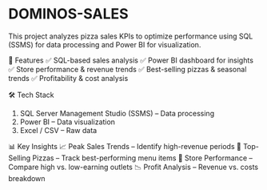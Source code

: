# DOMINOS-SALES
This project analyzes pizza sales KPIs to optimize performance using SQL (SSMS) for data processing and Power BI for visualization.

🚀 Features
✅ SQL-based sales analysis
✅ Power BI dashboard for insights
✅ Store performance & revenue trends
✅ Best-selling pizzas & seasonal trends
✅ Profitability & cost analysis

🛠 Tech Stack
1) SQL Server Management Studio (SSMS) – Data processing
2) Power BI – Data visualization
3) Excel / CSV – Raw data

📊 Key Insights
📈 Peak Sales Trends – Identify high-revenue periods
🍕 Top-Selling Pizzas – Track best-performing menu items
🏬 Store Performance – Compare high vs. low-earning outlets
📉 Profit Analysis – Revenue vs. costs breakdown
